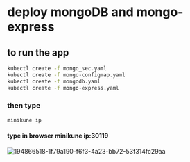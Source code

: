 # deploy mongoDB and mongo-express
## to run the app
```bash
kubectl create -f mongo_sec.yaml
kubectl create -f mongo-configmap.yaml
kubectl create -f mongodb.yaml
kubectl create -f mongo-express.yaml
```
### then type
```bash
minikune ip
```
#### type in browser   minikune ip:30119

![194866518-1f79a190-f6f3-4a23-bb72-53f314fc29aa](https://user-images.githubusercontent.com/29188579/205309515-1ede547c-515f-4438-b66e-36431d374cd6.png)
